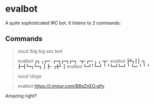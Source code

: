 # evalbot

A quite sophisticated IRC bot. It listens to _2_ commands:

## Commands
> soud !big big ass text

> evalbot ┏┓ ╻┏━╸   ┏━┓┏━┓┏━┓   ╺┳╸┏━╸╻ ╻╺┳╸
> evalbot ┣┻┓┃┃╺┓   ┣━┫┗━┓┗━┓    ┃ ┣╸ ┏╋┛ ┃
> evalbot ┗━┛╹┗━┛   ╹ ╹┗━┛┗━┛    ╹ ┗━╸╹ ╹ ╹


> soud !doge

> evalbot https://i.imgur.com/B8qZnEO.gifv

Amazing right?
